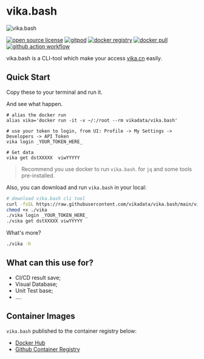 # vika.bash

![vika.bash](https://socialify.git.ci/vikadata/vika.bash/image?description=1&font=Raleway&forks=1&issues=1&language=1&logo=https%3A%2F%2Fs1.vika.cn%2Fspace%2F2021%2F05%2F06%2Fed51e73eae8340639793bfe95fe3c669&name=1&owner=1&pattern=Formal%20Invitation&pulls=1&stargazers=1&theme=Dark)

[![open source license](https://img.shields.io/github/license/vikadata/vika.bash)](https://github.com/vikadata/vika.bash)
[![gitpod](https://img.shields.io/badge/gitpod-vika.bash-orange)](https://gitpod.io/#https://github.com/vikadata/vika.bash)
[![docker registry](https://img.shields.io/docker/v/vikadata/vika.bash?color=blue&label=docker)](https://hub.docker.com/r/vikadata/vika.bash)
[![docker pull](https://img.shields.io/docker/pulls/vikadata/vika.bash)](https://hub.docker.com/r/vikadata/vika.bash)
[![github action workflow](https://img.shields.io/github/workflow/status/vikadata/vika.bash/docker)](https://github.com/vikadata/vika.bash/actions/workflows/build.yml)

vika.bash is a CLI-tool which make your access [vika.cn](https://vika.cn) easily.

## Quick Start

Copy these to your terminal and run it.

And see what happen.



```
# alias the docker run
alias vika='docker run -it -v ~/:/root --rm vikadata/vika.bash'

# use your token to login, from UI: Profile -> My Settings -> Developers -> API Token
vika login _YOUR_TOKEN_HERE_

# Get data
vika get dstXXXXX  viwYYYYY
```
> Recommend you use docker to run `vika.bash`.
> for `jq` and some tools pre-installed.




Also, you can download and run `vika.bash` in your local:
```bash
# download vika.bash cli tool
curl -fsSL https://raw.githubusercontent.com/vikadata/vika.bash/main/vika > vika
chmod +x ./vika
./vika login _YOUR_TOKEN_HERE_
./vika get dstXXXXX viwYYYYY
```

What's more?

```bash
./vika -h
```

## What can this use for?

- CI/CD result save;
- Visual Database;
- Unit Test base;
- ....


## Container Images

`vika.bash` published to the container registry below:

- [Docker Hub](https://hub.docker.com/r/vikadata/vika.bash)
- [Github Container Registry](https://github.com/orgs/vikadata/packages/container/package/vika.bash)
